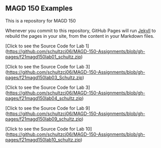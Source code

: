## MAGD 150 Examples

This is a repository for MAGD 150

Whenever you commit to this repository, GitHub Pages will run [Jekyll](https://jekyllrb.com/) to rebuild the pages in your site, from the content in your Markdown files.

[Click to see the Source Code for Lab 1] (https://github.com/schultzcj06/MAGD-150-Assignments/blob/gh-pages/f21magd150lab01_schultz.zip)

[Click to see the Source Code for Lab 3] (https://github.com/schultzcj06/MAGD-150-Assignments/blob/gh-pages/f21magd150lab03_Schultz.zip)

[Click to see the Source Code for Lab 3] (https://github.com/schultzcj06/MAGD-150-Assignments/blob/gh-pages/f21magd150lab04_schultz.zip)

[Click to see the Source Code for Lab 9] (https://github.com/schultzcj06/MAGD-150-Assignments/blob/gh-pages/f21magd150lab09_schultz.zip)

[Click to see the Source Code for Lab 10] (https://github.com/schultzcj06/MAGD-150-Assignments/blob/gh-pages/f21magd150lab10_schultz.zip)

